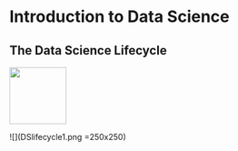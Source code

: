 # Introduction to Data Science



## The Data Science Lifecycle

<!--- ![](https://github.com/LeeMorinUCF/ECO5445F19/tree/master/demo_01_intro/DSlifecycle1.png =250x250) --->



<img src="https://github.com/LeeMorinUCF/ECO5445F19/tree/master/demo_01_intro/DSlifecycle1.png" width="100">


![](DSlifecycle1.png =250x250)
